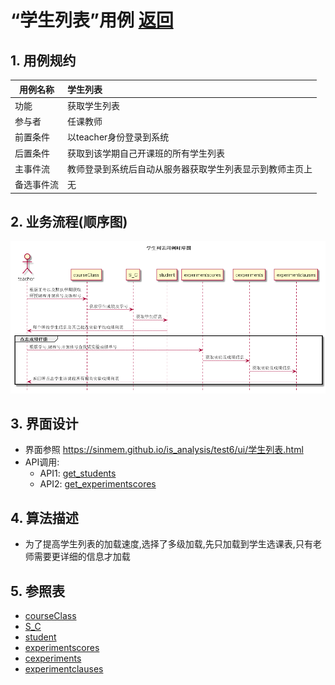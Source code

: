 # “学生列表”用例 [返回](../README.md)

## 1. 用例规约

|用例名称|学生列表|
|-------|:-------------|
|功能|获取学生列表|
|参与者|任课教师|
|前置条件|以teacher身份登录到系统|
|后置条件|获取到该学期自己开课班的所有学生列表|
|主事件流|教师登录到系统后自动从服务器获取学生列表显示到教师主页上|
|备选事件流|无|

## 2. 业务流程(顺序图)

![学生列表](../../out/test6/sequence/学生列表.png)

## 3. 界面设计

- 界面参照 https://sinmem.github.io/is_analysis/test6/ui/学生列表.html
- API调用:
    - API1: [get_students](../api/get_students.md)
    - API2: [get_experimentscores](../api/get_experimentscores.md)
## 4. 算法描述

- 为了提高学生列表的加载速度,选择了多级加载,先只加载到学生选课表,只有老师需要更详细的信息才加载
    
## 5. 参照表

- [courseClass](../数据库设计.md/#courseClass)
- [S_C](../数据库设计.md/#S_C)
- [student](../数据库设计.md/#student)
- [experimentscores](../数据库设计.md/#experimentscores)
- [cexperiments](../数据库设计.md/#cexperiments)
- [experimentclauses](../数据库设计.md/#experimentclauses)